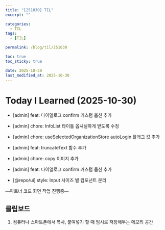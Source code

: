 ```yaml
---
title: "[251030] TIL"
excerpt: ""

categories:
  - TIL
tags:
  - [TIL]

permalink: /blog/til/251030

toc: true
toc_sticky: true

date: 2025-10-30
last_modified_at: 2025-10-30
---
```


# Today I Learned (2025-10-30)

- [admin] feat: 다이얼로그 confirm 커스텀 옵션 추가

- [admin] chore: InfoList 타이틀 옵셔널하게 받도록 수정

- [admin] chore: useSelectedOrganizationStore autoLogin 플래그 값 추가

- [admin] feat: truncateText 함수 추가

- [admin] chore: copy 이미지 추가

- [admin] feat: 다이얼로그 confirm 커스텀 옵션 추가

- [@repo/ui] style: Input 사이즈 별 컴포넌트 분리

—파트너 코드 화면 작업 진행중—

## 클립보드

1. 컴퓨터나 스마트폰에서 복사, 붙여넣기 할 때 임시로 저장해두는 메모리 공간
